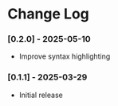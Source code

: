 # Change Log

### [0.2.0] - 2025-05-10
- Improve syntax highlighting

### [0.1.1] - 2025-03-29
- Initial release
